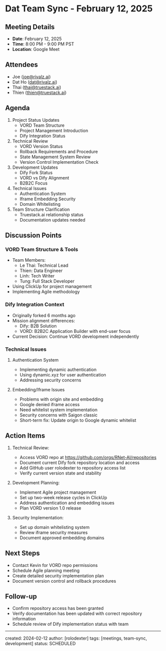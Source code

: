 # Dat Team Sync - February 12, 2025

## Meeting Details
- **Date**: February 12, 2025
- **Time**: 8:00 PM - 9:00 PM PST
- **Location**: Google Meet

## Attendees
- Joe (joe@rivalz.ai)
- Dat Ho (dat@rivalz.ai)
- Thai (thai@truestack.ai)
- Thien (thien@truestack.ai)

## Agenda
1. Project Status Updates
   - VORD Team Structure
   - Project Management Introduction
   - Dify Integration Status
2. Technical Review
   - VORD Version Status
   - Rollback Requirements and Procedure
   - State Management System Review
   - Version Control Implementation Check
3. Development Updates
   - Dify Fork Status
   - VORD vs Dify Alignment
   - B2B2C Focus
4. Technical Issues
   - Authentication System
   - Iframe Embedding Security
   - Domain Whitelisting
5. Team Structure Clarification
   - Truestack.ai relationship status
   - Documentation updates needed

## Discussion Points

### VORD Team Structure & Tools
- Team Members:
  - Le Thai: Technical Lead
  - Thien: Data Engineer
  - Linh: Tech Writer
  - Tung: Full Stack Developer
- Using ClickUp for project management
- Implementing Agile methodology

### Dify Integration Context
- Originally forked 6 months ago
- Mission alignment differences:
  - Dify: B2B Solution
  - VORD: B2B2C Application Builder with end-user focus
- Current Decision: Continue VORD development independently

### Technical Issues
1. Authentication System
   - Implementing dynamic authentication
   - Using dynamic.xyz for user authentication
   - Addressing security concerns

2. Embedding/Iframe Issues
   - Problems with origin site and embedding
   - Google denied iframe access
   - Need whitelist system implementation
   - Security concerns with Saigon classic
   - Short-term fix: Update origin to Google dynamic whitelist

## Action Items
1. Technical Review:
   - Access VORD repo at https://github.com/orgs/RNet-AI/repositories
   - Document current Dify fork repository location and access
   - Add GitHub user rolodexter to repository access list
   - Verify current version state and stability

2. Development Planning:
   - Implement Agile project management
   - Set up two-week release cycles in ClickUp
   - Address authentication and embedding issues
   - Plan VORD version 1.0 release

3. Security Implementation:
   - Set up domain whitelisting system
   - Review iframe security measures
   - Document approved embedding domains

## Next Steps
- Contact Kevin for VORD repo permissions
- Schedule Agile planning meeting
- Create detailed security implementation plan
- Document version control and rollback procedures

## Follow-up
- Confirm repository access has been granted
- Verify documentation has been updated with correct repository information
- Schedule review of Dify implementation status with team

---
created: 2024-02-12
author: [rolodexter]
tags: [meetings, team-sync, development]
status: SCHEDULED